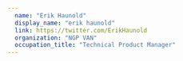 ```yaml
---
  name: "Erik Haunold"
  display_name: "erik haunold"
  link: https://twitter.com/ErikHaunold
  organization: "NGP VAN"
  occupation_title: "Technical Product Manager"
---
```

